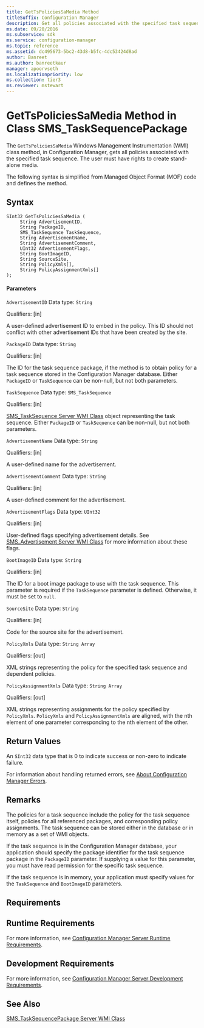 ```yaml
---
title: GetTsPoliciesSaMedia Method
titleSuffix: Configuration Manager
description: Get all policies associated with the specified task sequence. The user must have rights to create stand-alone media.
ms.date: 09/20/2016
ms.subservice: sdk
ms.service: configuration-manager
ms.topic: reference
ms.assetid: dc495673-5bc2-43d8-b5fc-4dc53424d8ad
author: Banreet
ms.author: banreetkaur
manager: apoorvseth
ms.localizationpriority: low
ms.collection: tier3
ms.reviewer: mstewart
---
```

# GetTsPoliciesSaMedia Method in Class SMS_TaskSequencePackage
The `GetTsPoliciesSaMedia` Windows Management Instrumentation (WMI) class method, in Configuration Manager, gets all policies associated with the specified task sequence.  The user must have rights to create stand-alone media.

 The following syntax is simplified from Managed Object Format (MOF) code and defines the method.

## Syntax

```
SInt32 GetTsPoliciesSaMedia (
     String AdvertisementID,
     String PackageID,
     SMS_TaskSequence TaskSequence,
     String AdvertisementName,
     String AdvertisementComment,
     UInt32 AdvertisementFlags,
     String BootImageID,
     String SourceSite,
     String PolicyXmls[],
     String PolicyAssignmentXmls[]
);

```

#### Parameters
 `AdvertisementID`
 Data type: `String`

 Qualifiers: [in]

 A user-defined advertisement ID to embed in the policy. This ID should not conflict with other advertisement IDs that have been created by the site.

 `PackageID`
 Data type: `String`

 Qualifiers: [in]

 The ID for the task sequence package, if the method is to obtain policy for a task sequence stored in the Configuration Manager database. Either `PackageID` or `TaskSequence` can be non-null, but not both parameters.

 `TaskSequence`
 Data type: `SMS_TaskSequence`

 Qualifiers: [in]

 [SMS_TaskSequence Server WMI Class](../../../develop/reference/osd/sms_tasksequence-server-wmi-class.md) object representing the task sequence. Either `PackageID` or `TaskSequence` can be non-null, but not both parameters.

 `AdvertisementName`
 Data type: `String`

 Qualifiers: [in]

 A user-defined name for the advertisement.

 `AdvertisementComment`
 Data type: `String`

 Qualifiers: [in]

 A user-defined comment for the advertisement.

 `AdvertisementFlags`
 Data type: `UInt32`

 Qualifiers: [in]

 User-defined flags specifying advertisement details. See [SMS_Advertisement Server WMI Class](../../../develop/reference/core/servers/configure/sms_advertisement-server-wmi-class.md) for more information about these flags.

 `BootImageID`
 Data type: `String`

 Qualifiers: [in]

 The ID for a boot image package to use with the task sequence. This parameter is required if the `TaskSequence` parameter is defined. Otherwise, it must be set to `null`.

 `SourceSite`
 Data type: `String`

 Qualifiers: [in]

 Code for the source site for the advertisement.

 `PolicyXmls`
 Data type: `String Array`

 Qualifiers: [out]

 XML strings representing the policy for the specified task sequence and dependent policies.

 `PolicyAssignmentXmls`
 Data type: `String Array`

 Qualifiers: [out]

 XML strings representing assignments for the policy specified by `PolicyXmls`. `PolicyXmls` and `PolicyAssignmentXmls` are aligned, with the nth element of one parameter corresponding to the nth element of the other.

## Return Values
 An `SInt32` data type that is 0 to indicate success or non-zero to indicate failure.

 For information about handling returned errors, see [About Configuration Manager Errors](../../../develop/core/understand/about-configuration-manager-errors.md).

## Remarks
 The policies for a task sequence include the policy for the task sequence itself, policies for all referenced packages, and corresponding policy assignments. The task sequence can be stored either in the database or in memory as a set of WMI objects.

 If the task sequence is in the Configuration Manager database, your application should specify the package identifier for the task sequence package in the `PackageID` parameter. If supplying a value for this parameter, you must have read permission for the specific task sequence.

 If the task sequence is in memory, your application must specify values for the `TaskSequence` and `BootImageID` parameters.

## Requirements

## Runtime Requirements
 For more information, see [Configuration Manager Server Runtime Requirements](../../../develop/core/reqs/server-runtime-requirements.md).

## Development Requirements
 For more information, see [Configuration Manager Server Development Requirements](../../../develop/core/reqs/server-development-requirements.md).

## See Also
 [SMS_TaskSequencePackage Server WMI Class](../../../develop/reference/osd/sms_tasksequencepackage-server-wmi-class.md)

